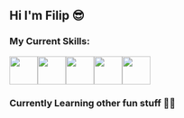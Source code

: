 ## Hi I'm Filip 😎

### My Current Skills:
<img src="https://cdn.jsdelivr.net/gh/devicons/devicon/icons/csharp/csharp-original.svg" width="50px"/><img src="https://cdn.jsdelivr.net/gh/devicons/devicon/icons/python/python-original.svg" width="50px"/><img src="https://cdn.jsdelivr.net/gh/devicons/devicon/icons/html5/html5-original.svg" width="50px"/><img src="https://cdn.jsdelivr.net/gh/devicons/devicon/icons/css3/css3-original.svg" width="50px"/><img src="https://cdn.jsdelivr.net/gh/devicons/devicon/icons/sass/sass-original.svg" width="50px" />

### Currently Learning other fun stuff 👨‍🎓




<!--
**sos321/sos321** is a ✨ _special_ ✨ repository because its `README.md` (this file) appears on your GitHub profile.

Here are some ideas to get you started:

- 🔭 I’m currently working on ...
- 🌱 I’m currently learning ...
- 👯 I’m looking to collaborate on ...
- 🤔 I’m looking for help with ...
- 💬 Ask me about ...
- 📫 How to reach me: ...
- 😄 Pronouns: ...
- ⚡ Fun fact: ...
-->
